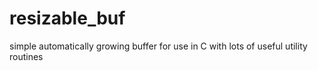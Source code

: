 # resizable_buf
simple automatically growing buffer for use in C with lots of useful utility routines
